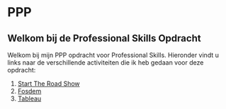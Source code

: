 # PPP
## Welkom bij de Professional Skills Opdracht

Welkom bij mijn PPP opdracht voor Professional Skills. Hieronder vindt u links naar de verschillende activiteiten die ik heb gedaan voor deze opdracht:

1. [Start The Road Show](./Road.md)
2. [Fosdem](./Fosdem.md)
3. [Tableau](./Tableau.md)
